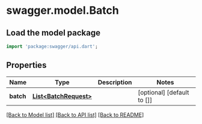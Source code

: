 # swagger.model.Batch

## Load the model package
```dart
import 'package:swagger/api.dart';
```

## Properties
Name | Type | Description | Notes
------------ | ------------- | ------------- | -------------
**batch** | [**List&lt;BatchRequest&gt;**](BatchRequest.md) |  | [optional] [default to []]

[[Back to Model list]](../README.md#documentation-for-models) [[Back to API list]](../README.md#documentation-for-api-endpoints) [[Back to README]](../README.md)


